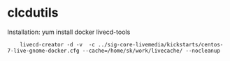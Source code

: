 # clcdutils

Installation:
		yum install docker livecd-tools

		livecd-creator -d -v  -c ../sig-core-livemedia/kickstarts/centos-7-live-gnome-docker.cfg --cache=/home/sk/work/livecache/ --nocleanup

